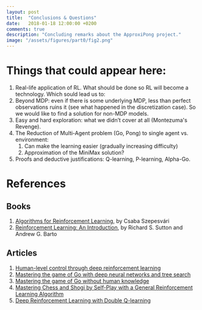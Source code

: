 ```yaml
---
layout: post
title:  "Conclusions & Questions"
date:   2018-01-18 12:00:00 +0200
comments: true
description: "Concluding remarks about the ApproxiPong project."
image: "/assets/figures/part0/fig2.png"
---
```


# Things that could appear here:

1. Real-life application of RL. What should be done so RL will become a technology. Which sould lead us to:
2. Beyond MDP: even if there is some underlying MDP, less than perfect observations ruins it (see what happened in the discretization case). So we would like to find a solution for non-MDP models.
3. Easy and hard exploration: what we didn’t cover at all (Montezuma's Revenge).
4. The Reduction of Multi-Agent problem (Go, Pong) to single agent vs. environment:
    1. Can make the learning easier (gradually increasing difficulty)
    2. Approximation of the MiniMax solution?
5. Proofs and deductive justifications: Q-learning, P-learning, Alpha-Go.

# References

## Books

1. [Algorithms for Reinforcement Learning][arl], by Csaba Szepesvári
2. [Reinforcement Learning: An Introduction][rlai], by Richard S. Sutton and Andrew G. Barto

## Articles

1. [Human-level control through deep reinforcement learning][hlctdrl]
2. [Mastering the game of Go with deep neural networks and tree search][mtgogwdnnats]
3. [Mastering the game of Go without human knowledge][mtgogwhk]
4. [Mastering Chess and Shogi by Self-Play with a General Reinforcement Learning Algorithm][mcasbspwagrla]
5. [Deep Reinforcement Learning with Double Q-learning][drlwdql]

[arl]: https://sites.ualberta.ca/~szepesva/RLBook.html
[rlai]: http://incompleteideas.net/book/the-book-2nd.html
[hlctdrl]: https://storage.googleapis.com/deepmind-media/dqn/DQNNaturePaper.pdf
[mtgogwdnnats]: https://storage.googleapis.com/deepmind-media/alphago/AlphaGoNaturePaper.pdf
[mtgogwhk]: http://www.nature.com/articles/nature24270.pdf
[mcasbspwagrla]: https://arxiv.org/abs/1712.01815
[drlwdql]: https://arxiv.org/abs/1509.06461
